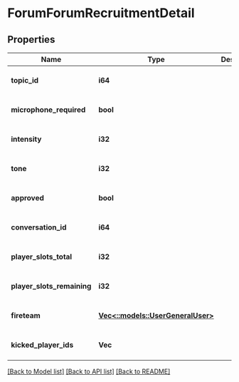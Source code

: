 # ForumForumRecruitmentDetail

## Properties
Name | Type | Description | Notes
------------ | ------------- | ------------- | -------------
**topic_id** | **i64** |  | [optional] [default to null]
**microphone_required** | **bool** |  | [optional] [default to null]
**intensity** | **i32** |  | [optional] [default to null]
**tone** | **i32** |  | [optional] [default to null]
**approved** | **bool** |  | [optional] [default to null]
**conversation_id** | **i64** |  | [optional] [default to null]
**player_slots_total** | **i32** |  | [optional] [default to null]
**player_slots_remaining** | **i32** |  | [optional] [default to null]
**fireteam** | [**Vec<::models::UserGeneralUser>**](User.GeneralUser.md) |  | [optional] [default to null]
**kicked_player_ids** | **Vec<i64>** |  | [optional] [default to null]

[[Back to Model list]](../README.md#documentation-for-models) [[Back to API list]](../README.md#documentation-for-api-endpoints) [[Back to README]](../README.md)


